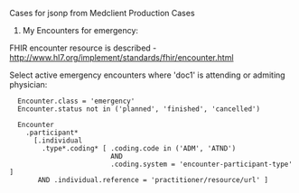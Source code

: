 Cases for jsonp from Medclient Production Cases




1. My Encounters for emergency:

FHIR encounter resource is described - http://www.hl7.org/implement/standards/fhir/encounter.html


Select active emergency encounters where 'doc1' is attending or admiting physician:

```
  Encounter.class = 'emergency'
  Encounter.status not in ('planned', 'finished', 'cancelled')

  Encounter
    .participant*
      [.individual
        .type*.coding* [ .coding.code in ('ADM', 'ATND')
                         AND
                         .coding.system = 'encounter-participant-type' ]
       AND .individual.reference = 'practitioner/resource/url' ]

```

